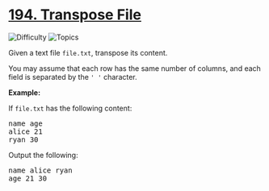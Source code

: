 # [194. Transpose File](https://leetcode.com/problems/transpose-file)

![Difficulty](https://img.shields.io/badge/Difficulty-Medium-blue.svg) ![Topics](https://img.shields.io/badge/Topics-Shell-orange.svg)
<br/>

<p>Given a text file <code>file.txt</code>, transpose its content.</p>

<p>You may assume that each row has the same number of columns, and each field is separated by the <code>&#39; &#39;</code> character.</p>

<p><strong class="example">Example:</strong></p>

<p>If <code>file.txt</code> has the following content:</p>

<pre>
name age
alice 21
ryan 30
</pre>

<p>Output the following:</p>

<pre>
name alice ryan
age 21 30
</pre>

